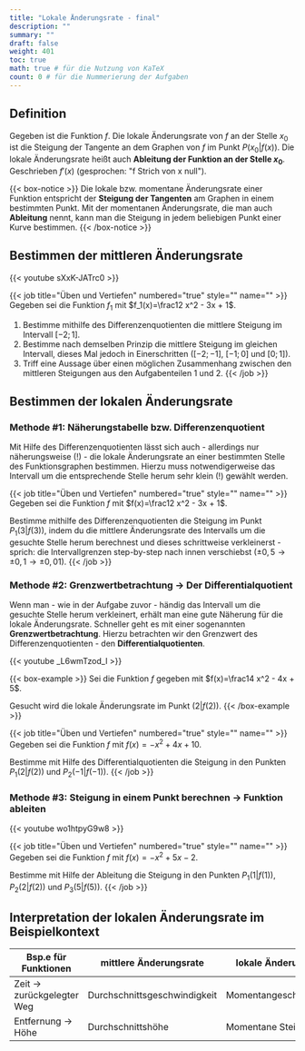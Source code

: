 ```yaml
---
title: "Lokale Änderungsrate - final"
description: ""
summary: ""
draft: false
weight: 401
toc: true
math: true # für die Nutzung von KaTeX
count: 0 # für die Nummerierung der Aufgaben
---
```


## Definition

Gegeben ist die Funktion $f$.
Die lokale Änderungsrate von $f$ an der Stelle $x_0$ ist die Steigung der Tangente an dem Graphen von $f$ im Punkt $P\left(x_0|f(x)\right)$.
Die lokale Änderungsrate heißt auch **Ableitung der Funktion an der Stelle $x_0$**.
Geschrieben $f'(x)$ (gesprochen: "f Strich von x null").

{{< box-notice >}}
Die lokale bzw. momentane Änderungsrate einer Funktion entspricht der **Steigung der Tangenten** am Graphen in einem bestimmten Punkt. Mit der momentanen Änderungsrate, die man auch **Ableitung** nennt, kann man die Steigung in jedem beliebigen Punkt einer Kurve bestimmen.
{{< /box-notice >}}

## Bestimmen der mittleren Änderungsrate

{{< youtube sXxK-JATrc0 >}}

{{< job title="Üben und Vertiefen" numbered="true" style="" name="" >}}
Gegeben sei die Funktion $f_1$ mit $f_1(x)=\frac12 x^2 - 3x + 1$.

1. Bestimme mithilfe des Differenzenquotienten die mittlere Steigung im Intervall $[-2;1]$.
2. Bestimme nach demselben Prinzip die mittlere Steigung im gleichen Intervall, dieses Mal jedoch in Einerschritten ($[-2;-1]$, $[-1;0]$ und $[0;1]$).
3. Triff eine Aussage über einen möglichen Zusammenhang zwischen den mittleren Steigungen aus den Aufgabenteilen 1 und 2.
{{< /job >}}

## Bestimmen der lokalen Änderungsrate

### Methode #1: Näherungstabelle bzw. Differenzenquotient

Mit Hilfe des Differenzenquotienten lässt sich auch - allerdings nur näherungsweise (!) - die lokale Änderungsrate an einer bestimmten Stelle des Funktionsgraphen bestimmen. Hierzu muss notwendigerweise das Intervall um die entsprechende Stelle herum sehr klein (!) gewählt werden.

{{< job title="Üben und Vertiefen" numbered="true" style="" name="" >}}
Gegeben sei die Funktion $f$ mit $f(x)=\frac12 x^2 - 3x + 1$.

Bestimme mithilfe des Differenzenquotienten die Steigung im Punkt $P_1 \left(3|f(3)\right)$, indem du die mittlere Änderungsrate des Intervalls um die gesuchte Stelle herum berechnest und dieses schrittweise verkleinerst - sprich: die Intervallgrenzen step-by-step nach innen verschiebst ($\pm 0,5 \rightarrow \pm 0,1 \rightarrow \pm 0,01$).
{{< /job >}}

<!-- ![image](Bestimmen_der_lokalen_Änderungsrate.jpeg) -->

### Methode #2: Grenzwertbetrachtung $\rightarrow$ Der Differentialquotient

Wenn man - wie in der Aufgabe zuvor - händig das Intervall um die gesuchte Stelle herum verkleinert, erhält man eine gute Näherung für die lokale Änderungsrate. Schneller geht es mit einer sogenannten **Grenzwertbetrachtung**. Hierzu betrachten wir den Grenzwert des Differenzenquotienten - den **Differentialquotienten**.

{{< youtube _L6wmTzod_I >}}

{{< box-example >}}
Sei die Funktion $f$ gegeben mit $f(x)=\frac14 x^2 - 4x + 5$.

Gesucht wird die lokale Änderungsrate im Punkt $\left(2|f(2)\right)$.
{{< /box-example >}}

{{< job title="Üben und Vertiefen" numbered="true" style="" name="" >}}
Gegeben sei die Funktion $f$ mit $f(x)= -x^2 + 4x + 10$.

Bestimme mit Hilfe des Differentialquotienten die Steigung in den Punkten $P_1 \left(2|f(2)\right)$ und $P_2 \left(-1|f(-1)\right)$.
{{< /job >}}

### Methode #3: Steigung in einem Punkt berechnen $\rightarrow$ Funktion ableiten

{{< youtube wo1htpyG9w8 >}}

{{< job title="Üben und Vertiefen" numbered="true" style="" name="" >}}
Gegeben sei die Funktion $f$ mit $f(x)= -x^2 + 5x - 2$.

Bestimme mit Hilfe der Ableitung die Steigung in den Punkten $P_1 \left(1|f(1)\right)$, $P_2 \left(2|f(2)\right)$ und $P_3 \left(5|f(5)\right)$.
{{< /job >}}

## Interpretation der lokalen Änderungsrate im Beispielkontext

| Bsp.e für Funktionen | mittlere Änderungsrate | lokale Änderungsrate |
| --- | --- | --- |
| Zeit → zurückgelegter Weg | Durchschnittsgeschwindigkeit | Momentangeschwindigkeit  |
| Entfernung → Höhe | Durchschnittshöhe | Momentane Steigung |
